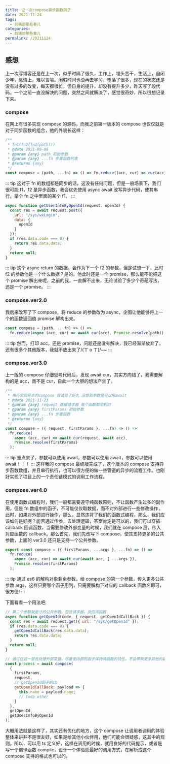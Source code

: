 ```yaml
---
title: 记一次compose异步函数函子
date: 2021-11-24
tags:
  - 前端的那些事儿
categories:
  - 前端的那些事儿
permalink: /20211124
---
```


## 感想

上一次写博客还是在上一次，似乎时隔了很久，工作上，埋头苦干，生活上，自闭少年，感情上，难以言喻。闲暇时间也没再去学习，堕落了很多，现在的状态还是没有过多的改变，每天都很忙，但自身的提升，却没有提升多少，昨天写了段代码，一个之前一直没解决的问题，突然之间就解决了，感觉很奇妙，所以很想记录下来。

### compose

在网上有很多实现 compose 的源码，而我之前第一版本的 compose 也仅仅就是对于同步函数的组合，他的外貌长这样：

```js
/**
 * fn1(fn2(fn3(path)))
 * @date 2021-09-08
 * @param {any} path 初始参数
 * @param {any} ...fn 步骤函数列表
 * @returns {any}
 */
const compose = (path, ...fn) => () => fn.reduce((acc, cur) => cur(acc), path);
```

::: tip
这对于 fn 的数组都是同步的话，这没有任何问题，但是一般场景下，我们很可能 f1，f2 是异步函数，我会优先使用 async await 改写异步代码，使其串行。举个 fn 之中里面的某个 f1。
:::

```js
async function getUserInfoByOpenId(request, openId) {
  const res = await request.post({
    url: "/sys/wxLogin",
    data: {
      openId
    }
  });
  if (res.data.code === 0) {
    return res.data.data;
  }
  return null;
}
```

::: tip
这个 async return 的数据，会作为下一个 f2 的参数，但是试想一下，此时 f2 的参数他是一个什么数据？是的，他此时还是一个 promise，那么能不能把这个 promise 解出来呢，之前的我，一直解不出来，无论试验了多少个奇葩写法，还是一个 promise。
:::

### compose.ver2.0

我后来改写了下 compose，将 reduce 的参数改为 async，企图让他能够将上一个的函数返回值 promise 解构出来。

```js
const compose = (path, ...fn) => () =>
  fn.reduce(async (acc, cur) => await cur(acc), Promise.resolve(path));
```

::: tip
然而，打印 acc，还是 promise，问题还是没有解决，我已经渐渐放弃了，还有很多个其他版本，我就不放出来了/(ㄒ o ㄒ)/~~
:::

### compose.ver3.0

上一版的 compose 仔细思考代码后，发现 await cur，其实方向错了，我需要解构的是 acc，而不是 cur，自此一个大胆的想法产生了。

```js
/**
 * 串行实现异步的compose 我试验了好久 没想到参数里可以用await
 * @date 2021-11-23
 * @param {any} request 数据请求器 每个函数都用到的
 * @param {any} firstParams 初始参数
 * @param {any} ...fn 步骤函数
 * @returns {any}
 */
const compose = ({ request, firstParams }, ...fn) => () =>
  fn.reduce(
    async (acc, cur) => await cur(request, await acc),
    Promise.resolve(firstParams)
  );
```

::: tip
重点来了，参数可以使用 await，参数可以使用 await，参数可以使用 await！！！
:::
这样我的 compose 最终版完成了，这个版本的 compose 支持异步函数数组，并且串行执行，也可以很方便的做一些管道的异步的流程工作。也刚好实现了项目上的一个责任链模式的调用工作流程。

### compose.ver4.0

在使用函数式编程时，我们一般都需要遵守纯函数原则，不让函数产生过多的副作用，但是 fn 数组中的函子，不可能仅仅取数据，而不对外部进行一些修改操作，此时，如果对外部进行操作，那么，显然违背了我们的函数式编程，那么，我们应该如何是好呢？能否通过传参，去处理逻辑，答案肯定是可以的，我们可以穿插 callback 回调函数，当需要修改外部变量的时候，我们就在 compose 层，传入对应函数的 callback。那么首先，我们先改写下 compose，使其支持更多的公共参数，上面的 ver3.0 还只是支持一个公共参数。

```js
export const compose = ({ firstParams, ...args }, ...fn) => () =>
  fn.reduce(
    async (acc, cur) => await cur(await acc, { ...args }),
    Promise.resolve(firstParams)
  );
```

::: tip
通过 es6 的解构对象剩余参数，给 compose 的第一个参数，传入更多公共参数 args，这样只要哪个函子用到，只需要解构下对应的 callback 函数名即可，很方便!
:::

下面看看一个用法吧:

```js
// 第二个参数就是寸的公共参数，包含请求器，及回调函数
async function getOpenId(code, { request, getOpenIdCallBack }) {
  const res = await request.get({ url: "/sys/getOpenId" });
  if (res.data.code === 0) {
    getOpenIdCallBack(res.data.data);
    return res.data.data;
  }
  return null;
}

// 通过在这一层去处理外部变量，尽量使内部的函子保持纯函数的特性，不会带来更多其他的副作用
const process = await compose(
  {
    firstParams,
    request,
    // getOpenId函子的cb
    getOpenIdCallBack: payload => {
      this.name = payload.name;
      // todo other
    }
  },
  getOpenId,
  getUserInfoByOpenId
);
```

大概用法就是这样了，其实还有优化的地方，这个 compose 让调用者调用的体验整体来讲并不是很友好，如果是给其他小伙伴用，他们可能会很疑惑，这其中的规则，所以，可以用 ts 定义好，这样在调用的时候，就用良好的代码提示，或者是写一个编译函数 compile，设计一个体验感最好的调用方式，在解析成这个 compose 支持的格式也可以的。
